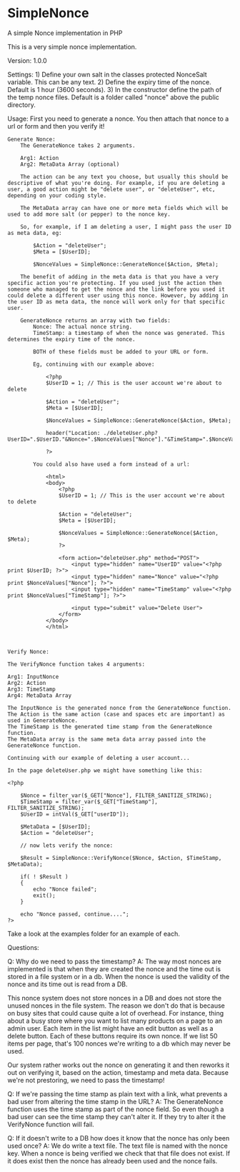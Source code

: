 # SimpleNonce
A simple Nonce implementation in PHP

This is a very simple nonce implementation.

Version: 
    1.0.0

Settings:
    1) Define your own salt in the classes protected NonceSalt variable. This can be any text.
    2) Define the expiry time of the nonce. Default is 1 hour (3600 seconds).
    3) In the constructor define the path of the temp nonce files. Default is a folder called "nonce" above the public directory.

Usage:
    First you need to generate a nonce. You then attach that nonce to a url or form and then you verify it!

    Generate Nonce:
        The GenerateNonce takes 2 arguments.

        Arg1: Action
        Arg2: MetaData Array (optional)

        The action can be any text you choose, but usually this should be descriptive of what you're doing. For example, if you are deleting a user, a good action might be "delete user", or "deleteUser", etc, depending on your coding style.

        The MetaData array can have one or more meta fields which will be used to add more salt (or pepper) to the nonce key.

        So, for example, if I am deleting a user, I might pass the user ID as meta data, eg:

            $Action = "deleteUser";
            $Meta = [$UserID];

            $NonceValues = SimpleNonce::GenerateNonce($Action, $Meta);

        The benefit of adding in the meta data is that you have a very specific action you're protecting. If you used just the action then someone who managed to get the nonce and the link before you used it could delete a different user using this nonce. However, by adding in the user ID as meta data, the nonce will work only for that specific user.

        GenerateNonce returns an array with two fields:
            Nonce: The actual nonce string.
            TimeStamp: a timestamp of when the nonce was generated. This determines the expiry time of the nonce.

            BOTH of these fields must be added to your URL or form.

            Eg, continuing with our example above:

                <?php
                $UserID = 1; // This is the user account we're about to delete

                $Action = "deleteUser";
                $Meta = [$UserID];

                $NonceValues = SimpleNonce::GenerateNonce($Action, $Meta);
                    
                header("Location: ./deleteUser.php?UserID=".$UserID."&Nonce=".$NonceValues["Nonce"]."&TimeStamp=".$NonceValues["TimeStamp"]);

                ?>

            You could also have used a form instead of a url:

                <html>
                <body>
                    <?php
                    $UserID = 1; // This is the user account we're about to delete

                    $Action = "deleteUser";
                    $Meta = [$UserID];

                    $NonceValues = SimpleNonce::GenerateNonce($Action, $Meta);
                    ?>

                    <form action="deleteUser.php" method="POST">
                        <input type="hidden" name="UserID" value="<?php print $UserID; ?>">
                        <input type="hidden" name="Nonce" value="<?php print $NonceValues["Nonce"]; ?>">
                        <input type="hidden" name="TimeStamp" value="<?php print $NonceValues["TimeStamp"]; ?>">

                        <input type="submit" value="Delete User">
                    </form>
                </body>
                </html>

        

    Verify Nonce: 

    The VerifyNonce function takes 4 arguments:

    Arg1: InputNonce
    Arg2: Action
    Arg3: TimeStamp
    Arg4: MetaData Array 
    
    The InputNonce is the generated nonce from the GenerateNonce function.
    The Action is the same action (case and spaces etc are important) as used in GenerateNonce.
    The TimeStamp is the generated time stamp from the GenerateNonce function.
    The MetaData array is the same meta data array passed into the GenerateNonce function.

    Continuing with our example of deleting a user account...

    In the page deleteUser.php we might have something like this:

    <?php
    
        $Nonce = filter_var($_GET["Nonce"], FILTER_SANITIZE_STRING);
        $TimeStamp = filter_var($_GET["TimeStamp"], FILTER_SANITIZE_STRING);
        $UserID = intVal($_GET["userID"]);

        $MetaData = [$UserID];
        $Action = "deleteUser";

        // now lets verify the nonce:

        $Result = SimpleNonce::VerifyNonce($Nonce, $Action, $TimeStamp, $MetaData);
        
        if( ! $Result )
        {
            echo "Nonce failed";
            exit();
        }

        echo "Nonce passed, continue....";
    ?>



Take a look at the examples folder for an example of each.
    

Questions:

Q: Why do we need to pass the timestamp?
A: The way most nonces are implemented is that when they are created the nonce and the time out is stored in a file system or in a db. When the nonce is used the validity of the nonce and its time out is read from a DB. 

This nonce system does not store nonces in a DB and does not store the unused nonces in the file system. The reason we don't do that is because on busy sites that could cause quite a lot of overhead. For instance, thing about a busy store where you want to list many products on a page to an admin user. Each item in the list might have an edit button as well as a delete button. Each of these buttons require its own nonce. If we list 50 items per page, that's 100 nonces we're writing to a db which may never be used.

Our system rather works out the nonce on generating it and then reworks it out on verifying it, based on the action, timestamp and meta data. Because we're not prestoring, we need to pass the timestamp!

Q: If we're passing the time stamp as plain text with a link, what prevents a bad user from altering the time stamp in the URL?
A: The GenerateNonce function uses the time stamp as part of the nonce field. So even though a bad user can see the time stamp they can't alter it. If they try to alter it the VerifyNonce function will fail.

Q: If it doesn't write to a DB how does it know that the nonce has only been used once?
A: We do write a text file. The text file is named with the nonce key. When a nonce is being verified we check that that file does not exist. If it does exist then the nonce has already been used and the nonce fails.

